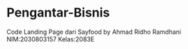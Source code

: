 # Pengantar-Bisnis
Code Landing Page dari Sayfood by Ahmad Ridho Ramdhani
NIM:2030803157
Kelas:2083E
